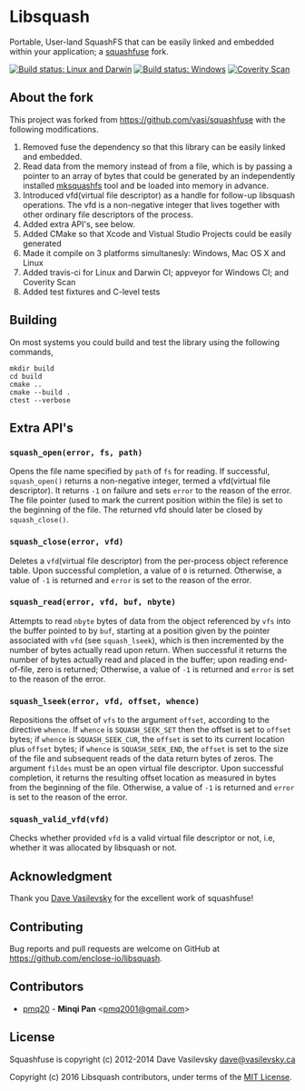 # Libsquash

Portable, User-land SquashFS that can be easily linked and embedded within your application; a [squashfuse](https://github.com/vasi/squashfuse) fork.

[![Build status: Linux and Darwin](https://travis-ci.org/enclose-io/libsquash.svg?branch=master)](https://travis-ci.org/enclose-io/libsquash)
[![Build status: Windows](https://ci.appveyor.com/api/projects/status/297rm0xhcfyyu9uo?svg=true)](https://ci.appveyor.com/project/pmq20/libsquash)
[![Coverity Scan](https://scan.coverity.com/projects/11215/badge.svg)](https://scan.coverity.com/projects/enclose-io-libsquash)

## About the fork

This project was forked from https://github.com/vasi/squashfuse with the following modifications.

1. Removed fuse the dependency so that this library can be easily linked and embedded.
1. Read data from the memory instead of from a file,
which is by passing a pointer to an array of bytes that could be generated by
an independently installed [mksquashfs](http://squashfs.sourceforge.net/) tool
and be loaded into memory in advance.
1. Introduced vfd(virtual file descriptor) as a handle for follow-up
libsquash operations. The vfd is a non-negative integer that lives together with
other ordinary file descriptors of the process.
1. Added extra API's, see below.
1. Added CMake so that Xcode and Vistual Studio Projects could be easily generated
1. Made it compile on 3 platforms simultanesly: Windows, Mac OS X and Linux
1. Added travis-ci for Linux and Darwin CI; appveyor for Windows CI; and Coverity Scan
1. Added test fixtures and C-level tests

## Building

On most systems you could build and test the library using the following commands,

    mkdir build
    cd build
    cmake ..
    cmake --build .
    ctest --verbose

## Extra API's

### `squash_open(error, fs, path)`

Opens the file name specified by `path` of `fs` for reading.
If successful, `squash_open()` returns a non-negative integer, termed a vfd(virtual file descriptor).
It returns `-1` on failure and sets `error` to the reason of the error.
The file pointer (used to mark the current position within the file) is set to the beginning of the file.
The returned vfd should later be closed by `squash_close()`.

### `squash_close(error, vfd)`

Deletes a `vfd`(virtual file descriptor) from the per-process object reference table.
Upon successful completion, a value of `0` is returned.
Otherwise, a value of `-1` is returned and `error` is set to the reason of the error.

### `squash_read(error, vfd, buf, nbyte)`

Attempts to read `nbyte` bytes of data from the object
referenced by `vfs` into the buffer pointed to by `buf`,
starting at a position given by the pointer associated with `vfd` (see `squash_lseek`),
which is then incremented by the number of bytes actually read upon return.
When successful it returns the number of bytes actually read and placed in the buffer;
upon reading end-of-file, zero is returned;
Otherwise, a value of `-1` is returned and `error` is set to the reason of the error.

### `squash_lseek(error, vfd, offset, whence)`

Repositions the offset of `vfs` to the argument `offset`, according to the directive `whence`.
If `whence` is `SQUASH_SEEK_SET` then the offset is set to `offset` bytes;
if `whence` is `SQUASH_SEEK_CUR`, the `offset` is set to its current location plus `offset` bytes;
if `whence` is `SQUASH_SEEK_END`, the `offset` is set to the size of the file
and subsequent reads of the data return bytes of zeros.
The argument `fildes` must be an open virtual file descriptor.
Upon successful completion,
it returns the resulting offset location as measured in bytes from the beginning of the file.
Otherwise, a value of `-1` is returned and `error` is set to the reason of the error.

### `squash_valid_vfd(vfd)`

Checks whether provided `vfd` is a valid virtual file descriptor or not, i.e,
whether it was allocated by libsquash or not.

## Acknowledgment

Thank you [Dave Vasilevsky](https://github.com/vasi) for the excellent work of squashfuse!

## Contributing

Bug reports and pull requests are welcome on GitHub at https://github.com/enclose-io/libsquash.

## Contributors

* [pmq20](https://github.com/pmq20) - **Minqi Pan** &lt;pmq2001@gmail.com&gt;

## License

Squashfuse is copyright (c) 2012-2014 Dave Vasilevsky <dave@vasilevsky.ca>

Copyright (c) 2016 Libsquash contributors, under terms of the [MIT License](http://opensource.org/licenses/MIT).
